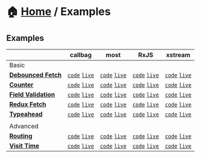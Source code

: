 # 🏠 [Home](../) / Examples

## Examples

<!-- prettier-ignore-start -->
| | callbag | most | RxJS | xstream |
| --- | --- | --- | --- | --- |
| Basic |
| **[Debounced Fetch](./debounced-fetch/README.md)** | [`code`](./debounced-fetch/callbag/) [`live`](https://codesandbox.io/s/github/fanduel-oss/refract/tree/master/examples/debounced-fetch/callbag) | [`code`](./debounced-fetch/most/) [`live`](https://codesandbox.io/s/github/fanduel-oss/refract/tree/master/examples/debounced-fetch/most) | [`code`](./debounced-fetch/rxjs/) [`live`](https://codesandbox.io/s/github/fanduel-oss/refract/tree/master/examples/debounced-fetch/rxjs) | [`code`](./debounced-fetch/xstream/) [`live`](https://codesandbox.io/s/github/fanduel-oss/refract/tree/master/examples/debounced-fetch/xstream) |
| **[Counter](./counter/README.md)** | [`code`](./counter/callbag/) [`live`](https://codesandbox.io/s/github/fanduel-oss/refract/tree/master/examples/counter/callbag) | [`code`](./counter/most/) [`live`](https://codesandbox.io/s/github/fanduel-oss/refract/tree/master/examples/counter/most) | [`code`](./counter/rxjs/) [`live`](https://codesandbox.io/s/github/fanduel-oss/refract/tree/master/examples/counter/rxjs) | [`code`](./counter/xstream/) [`live`](https://codesandbox.io/s/github/fanduel-oss/refract/tree/master/examples/counter/xstream) |
| **[Field Validation](./field-validation/README.md)** | [`code`](./field-validation/callbag/) [`live`](https://codesandbox.io/s/github/fanduel-oss/refract/tree/master/examples/field-validation/callbag) | [`code`](./field-validation/most/) [`live`](https://codesandbox.io/s/github/fanduel-oss/refract/tree/master/examples/field-validation/most) | [`code`](./field-validation/rxjs/) [`live`](https://codesandbox.io/s/github/fanduel-oss/refract/tree/master/examples/field-validation/rxjs) | [`code`](./field-validation/xstream/) [`live`](https://codesandbox.io/s/github/fanduel-oss/refract/tree/master/examples/field-validation/xstream) |
| **[Redux Fetch](./redux-fetch/README.md)** | [`code`](./redux-fetch/callbag/) [`live`](https://codesandbox.io/s/github/fanduel-oss/refract/tree/master/examples/redux-fetch/callbag) | [`code`](./redux-fetch/most/) [`live`](https://codesandbox.io/s/github/fanduel-oss/refract/tree/master/examples/redux-fetch/most) | [`code`](./redux-fetch/rxjs/) [`live`](https://codesandbox.io/s/github/fanduel-oss/refract/tree/master/examples/redux-fetch/rxjs) | [`code`](./redux-fetch/xstream/) [`live`](https://codesandbox.io/s/github/fanduel-oss/refract/tree/master/examples/redux-fetch/xstream) |
| **[Typeahead](./typeahead/README.md)** | [`code`](https://git.io/fAZ1E) [`live`](https://codesandbox.io/s/github/fanduel-oss/refract/tree/master/examples/typeahead/callbag) | [`code`](https://git.io/fAZ1W) [`live`](https://codesandbox.io/s/github/fanduel-oss/refract/tree/master/examples/typeahead/most) | [`code`](https://git.io/fAZ1n) [`live`](https://codesandbox.io/s/github/fanduel-oss/refract/tree/master/examples/typeahead/rxjs) | [`code`](https://git.io/fAZ1G) [`live`](https://codesandbox.io/s/github/fanduel-oss/refract/tree/master/examples/typeahead/xstream) |
| |
| Advanced |
| **[Routing](./routing/README.md)** | [`code`](https://git.io/fAZ1Q) [`live`](https://codesandbox.io/s/github/fanduel-oss/refract/tree/master/examples/routing/callbag) | [`code`](https://git.io/fAZ1y) [`live`](https://codesandbox.io/s/github/fanduel-oss/refract/tree/master/examples/routing/most) | [`code`](https://git.io/fAZ1P) [`live`](https://codesandbox.io/s/github/fanduel-oss/refract/tree/master/examples/routing/rxjs) | [`code`](https://git.io/fAZ1K) [`live`](https://codesandbox.io/s/github/fanduel-oss/refract/tree/master/examples/routing/xstream) |
| **[Visit Time](./visit-time/README.md)** | [`code`](https://git.io/fAZXb) [`live`](https://codesandbox.io/s/github/fanduel-oss/refract/tree/master/examples/visit-time/callbag) | [`code`](https://git.io/fAZ1e) [`live`](https://codesandbox.io/s/github/fanduel-oss/refract/tree/master/examples/visit-time/most) | [`code`](https://git.io/fAZ1U) [`live`](https://codesandbox.io/s/github/fanduel-oss/refract/tree/master/examples/visit-time/rxjs) | [`code`](https://git.io/fAZ1I) [`live`](https://codesandbox.io/s/github/fanduel-oss/refract/tree/master/examples/visit-time/xstream) |
<!-- prettier-ignore-end -->
